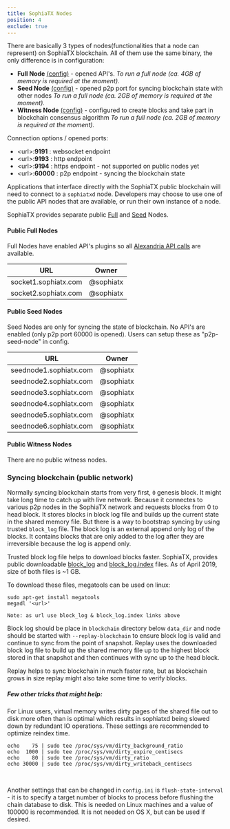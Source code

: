```yaml
---
title: SophiaTX Nodes
position: 4
exclude: true
---
```


There are basically 3 types of nodes(functionalities that a node can represent) on SophiaTX blockchain. 
All of them use the same binary, the only difference is in configuration:
* **Full Node** [(config)](https://github.com/SophiaTX/SophiaTX/blob/develop/contrib/fullnode_config.ini) - opened API's.
_To run a full node (ca. 4GB of memory is required at the moment)._
* **Seed Node** [(config)](https://) - opened p2p port for syncing blockchain state with other nodes
_To run a full node (ca. 2GB of memory is required at the moment)._
* **Witness Node** [(config)](https://github.com/SophiaTX/SophiaTX/blob/develop/contrib/fullnode_config.ini) - configured to create blocks and take part in blockchain consensus algorithm
_To run a full node (ca. 2GB of memory is required at the moment)._ 

Connection options / opened ports:
* \<url\>:**9191** : websocket endpoint
* \<url\>:**9193** : http endpoint
* \<url\>:**9194** : https endpoint - not supported on public nodes yet
* \<url\>:**60000** : p2p endpoint - syncing the blockchain state

Applications that interface directly with the SophiaTX public blockchain will need to connect to a `sophiatxd` node. 
Developers may choose to use one of the public API nodes that are available, or run their own instance of a node.

SophiaTX provides separate public [Full](#public-full-nodes) and [Seed](#public-seed-nodes) Nodes.

#### Public Full Nodes

Full Nodes have enabled API's plugins so all [Alexandria API calls](/apidefinitions/#apidefinitions-alexandria-api) are available. 

| URL                             | Owner          |
| ------------------------------- | -------------- |
| socket1.sophiatx.com            | @sophiatx      |
| socket2.sophiatx.com            | @sophiatx      |

#### Public Seed Nodes

Seed Nodes are only for syncing the state of blockchain. No API's are enabled (only p2p port 60000 is opened). 
Users can setup these as "p2p-seed-node" in config.

| URL                             | Owner          |
| ------------------------------- | -------------- |
| seednode1.sophiatx.com          | @sophiatx      |
| seednode2.sophiatx.com          | @sophiatx      |
| seednode3.sophiatx.com          | @sophiatx      |
| seednode4.sophiatx.com          | @sophiatx      |
| seednode5.sophiatx.com          | @sophiatx      |
| seednode6.sophiatx.com          | @sophiatx      |

#### Public Witness Nodes

There are no public witness nodes.

### Syncing blockchain (public network)

Normally syncing blockchain starts from very first, `0` genesis block. It might take long time to catch up with live network. 
Because it connectes to various p2p nodes in the SophiaTX network and requests blocks from 0 to head block. 
It stores blocks in block log file and builds up the current state in the shared memory file. 
But there is a way to bootstrap syncing by using trusted `block_log` file. 
The block log is an external append only log of the blocks. 
It contains blocks that are only added to the log after they are irreversible because the log is append only.

Trusted block log file helps to download blocks faster. SophiaTX, provides public downloadable 
[block_log](https://mega.nz/#!bJwCnQgQ!XincxIHD5XRl3vKqQT3xe4mgkqkeQ_8tKzD34tmXDek) and 
[block_log.index](https://mega.nz/#!Sc5gXShT!_6W8Ptu4HrU3TMUE5067RKP0qkNQADnJCy7d4Y-YyLw) files. 
As of April 2019, size of both files is ~1 GB.  

To download these files, megatools can be used on linux:
```
sudo apt-get install megatools
megadl '<url>'

Note: as url use block_log & block_log.index links above
```


Block log should be place in `blockchain` directory below `data_dir` and node should be started with `--replay-blockchain` 
to ensure block log is valid and continue to sync from the point of snapshot. 
Replay uses the downloaded block log file to build up the shared memory file up to the highest block stored in that snapshot and then 
continues with sync up to the head block.

Replay helps to sync blockchain in much faster rate, but as blockchain grows in size replay might also take some time to verify blocks. 

##### Few other tricks that might help: 

For Linux users, virtual memory writes dirty pages of the shared file out to disk more often than is optimal which results in sophiatxd 
being slowed down by redundant IO operations. These settings are recommended to optimize reindex time.

```
echo    75 | sudo tee /proc/sys/vm/dirty_background_ratio
echo  1000 | sudo tee /proc/sys/vm/dirty_expire_centisecs
echo    80 | sudo tee /proc/sys/vm/dirty_ratio
echo 30000 | sudo tee /proc/sys/vm/dirty_writeback_centisecs
```
<br>

Another settings that can be changed in `config.ini` is `flush-state-interval` - it is to specify a target number of blocks to process before flushing the chain database to disk. This is needed on Linux machines and a value of 100000 is recommended. It is not needed on OS X, but can be used if desired.
